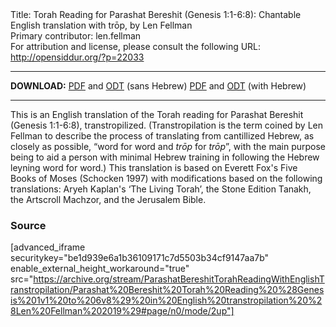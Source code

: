 <html>
<head></head>
<body>
Title: Torah Reading for Parashat Bereshit (Genesis 1:1-6:8): Chantable English translation with trōp, by Len Fellman<br />
Primary contributor: len.fellman<br />
For attribution and license, please consult the following URL: <a href="http://opensiddur.org/?p=22033">http://opensiddur.org/?p=22033</a>
<p />
<hr />

<style type="text/css" media="all">.printfriendly {display: none!important;}</style>

<strong>DOWNLOAD:</strong> 
<a href="https://archive.org/download/ParashatBereshitTorahReadingWithEnglishTranstropilation/Parashat%20Bereshit%20Torah%20Reading%20%28Genesis%201v1%20to%206v8%29%20in%20English%20transtropilation%20%28Len%20Fellman%202019%29%20-%20english%20only.pdf">PDF</a> and <a href="https://archive.org/download/ParashatBereshitTorahReadingWithEnglishTranstropilation/Parashat%20Bereshit%20Torah%20Reading%20%28Genesis%201v1%20to%206v8%29%20in%20English%20transtropilation%20%28Len%20Fellman%202019%29%20-%20english%20only.odt">ODT</a> (sans Hebrew)
<a href="https://archive.org/download/ParashatBereshitTorahReadingWithEnglishTranstropilation/Parashat%20Bereshit%20Torah%20Reading%20%28Genesis%201v1%20to%206v8%29%20in%20English%20transtropilation%20%28Len%20Fellman%202019%29.pdf">PDF</a> and <a href="https://archive.org/download/ParashatBereshitTorahReadingWithEnglishTranstropilation/Parashat%20Bereshit%20Torah%20Reading%20%28Genesis%201v1%20to%206v8%29%20in%20English%20transtropilation%20%28Len%20Fellman%202019%29.odt">ODT</a> (with Hebrew)


<hr />

This is an English translation of the Torah reading for Parashat Bereshit (Genesis 1:1-6:8), transtropilized. (Transtropilation is the term coined by Len Fellman to describe the process of translating from cantillized Hebrew, as closely as possible, “word for word and <em>trōp</em> for <em>trōp</em>”, with the main purpose being to aid a person with minimal Hebrew training in following the Hebrew leyning word for word.) This translation is based on Everett Fox's Five Books of Moses (Schocken 1997) with modifications based on the following translations: Aryeh Kaplan's ‘The Living Torah’, the Stone Edition Tanakh, the Artscroll Machzor, and the Jerusalem Bible.


<h3>Source</h3>

[advanced_iframe securitykey="be1d939e6a1b36109171c7d5503b34cf9147aa7b" enable_external_height_workaround="true" src="https://archive.org/stream/ParashatBereshitTorahReadingWithEnglishTranstropilation/Parashat%20Bereshit%20Torah%20Reading%20%28Genesis%201v1%20to%206v8%29%20in%20English%20transtropilation%20%28Len%20Fellman%202019%29#page/n0/mode/2up"]


</body>
</html>